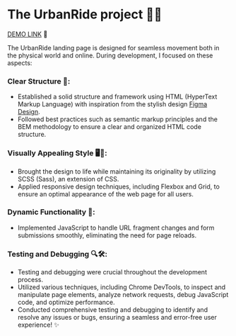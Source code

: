 # The UrbanRide project 🚴‍♂️ 

[DEMO LINK](https://ukrainiane-panda.github.io/Landing-page-MyBike) 🌟

The UrbanRide landing page is designed for seamless movement both in the physical world and online. During development, I focused on these aspects:

### Clear Structure 🧩:
- Established a solid structure and framework using HTML (HyperText Markup Language) with inspiration from the stylish design [Figma Design](https://www.figma.com/file/NZQAIydtHo5QkINyGLHNcq/BIKE-New-Version?node-id=0%3A1).
- Followed best practices such as semantic markup principles and the BEM methodology to ensure a clear and organized HTML code structure.

### Visually Appealing Style 🖥️🎨:
- Brought the design to life while maintaining its originality by utilizing SCSS (Sass), an extension of CSS.
- Applied responsive design techniques, including Flexbox and Grid, to ensure an optimal appearance of the web page for all users.

### Dynamic Functionality 🚀:
- Implemented JavaScript to handle URL fragment changes and form submissions smoothly, eliminating the need for page reloads.

### Testing and Debugging 🔍🛠️:
- Testing and debugging were crucial throughout the development process.
- Utilized various techniques, including Chrome DevTools, to inspect and manipulate page elements, analyze network requests, debug JavaScript code, and optimize performance.
- Conducted comprehensive testing and debugging to identify and resolve any issues or bugs, ensuring a seamless and error-free user experience! ✨

